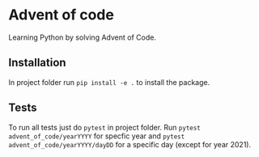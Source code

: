 # Advent of code
Learning Python by solving Advent of Code.

## Installation
In project folder run `pip install -e .` to install the package.

## Tests
To run all tests just do `pytest` in project folder.
Run `pytest advent_of_code/yearYYYY` for specfic year and `pytest advent_of_code/yearYYYY/dayDD` for a specific day (except for year 2021).